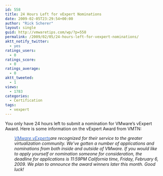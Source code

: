 ```yaml
---
id: 558
title: 24 Hours Left for vExpert Nominations
date: 2009-02-05T23:29:54+00:00
author: "Rick Scherer"
layout: single
guid: http://vmwaretips.com/wp/?p=558
permalink: /2009/02/05/24-hours-left-for-vexpert-nominations/
aktt_notify_twitter:
  - yes
ratings_users:
  - 0
ratings_score:
  - 0
ratings_average:
  - 0
aktt_tweeted:
  - 1
views:
  - 1783
categories:
  - Certification
tags:
  - vexpert
---
```

You only have 24 hours left to submit a nomination for VMware&#8217;s vExpert Award. Here is some information on the vExpert Award from VMTN:

<p style="padding-left: 30px;">
  <a href="http://www.vmware.com/communities/vexpert/" target="_blank"><span style="color: #3366cc;"><em>VMware vExperts</em></span></a><em>are recognized for their service to the greater virtualization community. We&#8217;ve gotten a number of applications and nominations from both inside and outside of VMware. If you would like to apply yourself or nomination someone for consideration, the deadline for applications is 11:59PM California time, Friday, February 6, 2009. We plan to announce the award winners later this month. Good luck!</em> 
</p>